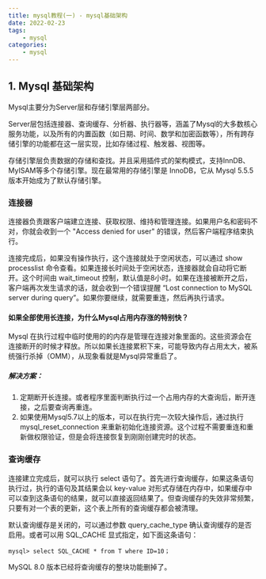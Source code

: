 ```yaml
---
title: mysql教程(一) - mysql基础架构
date: 2022-02-23
tags:
    - mysql
categories:
    - mysql
---
```




## 1. Mysql 基础架构

Mysql主要分为Server层和存储引擎层两部分。

Server层包括连接器、查询缓存、分析器、执行器等，涵盖了Mysql的大多数核心服务功能，以及所有的内置函数（如日期、时间、数学和加密函数等），所有跨存储引擎的功能都在这一层实现，比如存储过程、触发器、视图等。

存储引擎层负责数据的存储和查找。并且采用插件式的架构模式，支持InnDB、MyISAM等多个存储引擎。现在最常用的存储引擎是 InnoDB，它从 Mysql 5.5.5 版本开始成为了默认存储引擎。

### 连接器
连接器负责跟客户端建立连接、获取权限、维持和管理连接。如果用户名和密码不对，你就会收到一个 "Access denied for user" 的错误，然后客户端程序结束执行。

连接完成后，如果没有操作执行，这个连接就处于空闲状态，可以通过 show processlist 命令查看。如果连接长时间处于空闲状态，连接器就会自动将它断开。这个时间由 wait_timeout 控制，默认值是8小时。如果在连接被断开之后，客户端再次发生请求的话，就会收到一个错误提醒 “Lost connection to MySQL server during query”。如果你要继续，就需要重连，然后再执行请求。

#### 如果全部使用长连接，为什么Mysql占用内存涨的特别快？
Mysql 在执行过程中临时使用的的内存是管理在连接对象里面的。这些资源会在连接断开的时候才释放。所以如果长连接累积下来，可能导致内存占用太大，被系统强行杀掉（OMM），从现象看就是Mysql异常重启了。

##### 解决方案：
1. 定期断开长连接。或者程序里面判断执行过一个占用内存的大查询后，断开连接，之后要查询再重连。
2. 如果使用Mysql5.7以上的版本，可以在执行完一次较大操作后，通过执行 mysql_reset_connection 来重新初始化连接资源。这个过程不需要重连和重新做权限验证，但是会将连接恢复到刚刚创建完时的状态。

### 查询缓存
连接建立完成后，就可以执行 select 语句了。首先进行查询缓存，如果这条语句执行过，执行的语句及其结果会以 key-value 对形式存储在内存中，如果缓存中可以查到这条语句的结果，就可以直接返回结果了。但查询缓存的失效非常频繁，只要有对一个表的更新，这个表上所有的查询缓存都会被清理。

默认查询缓存是关闭的，可以通过参数 query_cache_type 确认查询缓存的是否启用。或者可以用 SQL_CACHE 显式指定，如下面这条语句：

```mysql
mysql> select SQL_CACHE * from T where ID=10；
```

MySQL 8.0 版本已经将查询缓存的整块功能删掉了。